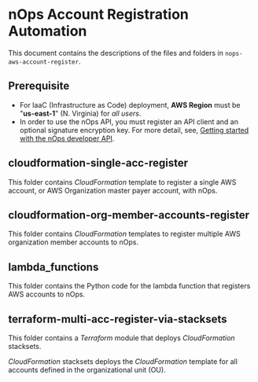 # nOps Account Registration Automation

This document contains the descriptions of the files and folders in `nops-aws-account-register`.

## Prerequisite
* For IaaC (Infrastructure as Code) deployment, **AWS Region** must be "**us-east-1**" (N. Virginia) for _all users_.
* In order to use the nOps API, you must register an API client and an optional signature encryption key. For more detail, see, [Getting started with the nOps developer API](https://docs.nops.io/en/articles/5955764-getting-started-with-the-nops-developer-api).

## cloudformation-single-acc-register

This folder contains _CloudFormation_ template to register a single AWS account, or AWS Organization master payer account, with nOps.

## cloudformation-org-member-accounts-register
This folder contains _CloudFormation_ templates to register multiple AWS organization member accounts to nOps.

## lambda_functions
This folder contains the Python code for the lambda function that registers AWS accounts to nOps.

## terraform-multi-acc-register-via-stacksets
This folder contains a _Terraform_ module that deploys _CloudFormation_ stacksets.

_CloudFormation_ stacksets deploys the _CloudFormation_ template for all accounts defined in the organizational unit (OU).
